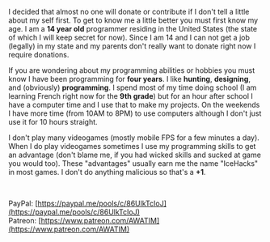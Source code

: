I decided that almost no one will donate or contribute if I don't tell a little about my self first. To get to know me a little better you must first know my age. I am a **14 year old** programmer residing in the United States (the state of which I will keep secret for now). Since I am 14 and I can not get a job (legally) in my state and my parents don't really want to donate right now I require donations.

If you are wondering about my programming abilities or hobbies you must know I have been programming for **four years**. I like **hunting**, **designing**, and (obviously) **programming**. I spend most of my time doing school (I am learning French right now for the **9th grade**) but for an hour after school I have a computer time and I use that to make my projects. On the weekends I have more time (from 10AM to 8PM) to use computers although I don't just use it for 10 hours straight.

I don't play many videogames (mostly mobile FPS for a few minutes a day). When I do play videogames sometimes I use my programming skills to get an advantage (don't blame me, if you had wicked skills and sucked at game you would too). These "advantages" usually earn me the name "IceHacks" in most games. I don't do anything malicious so that's a **+1**.

<br>

PayPal: [https://paypal.me/pools/c/86UlkTcIoJ](https://paypal.me/pools/c/86UlkTcIoJ)<br>
Patreon: [https://www.patreon.com/AWATIM](https://www.patreon.com/AWATIM)